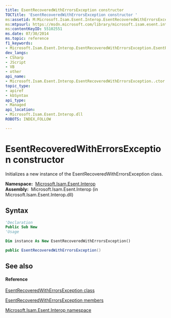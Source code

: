 ```yaml
---
title: EsentRecoveredWithErrorsException constructor 
TOCTitle: 'EsentRecoveredWithErrorsException constructor '
ms:assetid: M:Microsoft.Isam.Esent.Interop.EsentRecoveredWithErrorsException.#ctor
ms:mtpsurl: https://msdn.microsoft.com/library/microsoft.isam.esent.interop.esentrecoveredwitherrorsexception.esentrecoveredwitherrorsexception(v=EXCHG.10)
ms:contentKeyID: 55102551
ms.date: 07/30/2014
ms.topic: reference
f1_keywords:
- Microsoft.Isam.Esent.Interop.EsentRecoveredWithErrorsException.EsentRecoveredWithErrorsException
dev_langs:
- CSharp
- JScript
- VB
- other
api_name: 
- Microsoft.Isam.Esent.Interop.EsentRecoveredWithErrorsException..ctor
topic_type: 
- apiref
- kbSyntax
api_type: 
- Managed
api_location: 
- Microsoft.Isam.Esent.Interop.dll
ROBOTS: INDEX,FOLLOW

---
```


# EsentRecoveredWithErrorsException constructor

Initializes a new instance of the EsentRecoveredWithErrorsException class.

**Namespace:**  [Microsoft.Isam.Esent.Interop](hh596136\(v=exchg.10\).md)  
**Assembly:**  Microsoft.Isam.Esent.Interop (in Microsoft.Isam.Esent.Interop.dll)

## Syntax

``` vb
'Declaration
Public Sub New
'Usage

Dim instance As New EsentRecoveredWithErrorsException()
```

``` csharp
public EsentRecoveredWithErrorsException()
```

## See also

#### Reference

[EsentRecoveredWithErrorsException class](dn319863\(v=exchg.10\).md)

[EsentRecoveredWithErrorsException members](dn350530\(v=exchg.10\).md)

[Microsoft.Isam.Esent.Interop namespace](hh596136\(v=exchg.10\).md)

